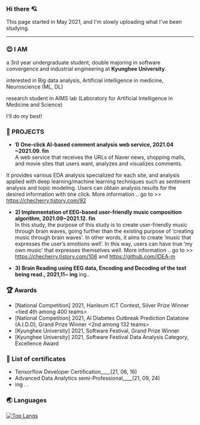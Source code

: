 ### Hi there 💘 
This page started in May 2021, and I'm slowly uploading what I've been studying.

***

### 😊 I AM
a 3rd year undergraduate student, double majoring in software convergence and industrial engineering at **Kyunghee University**. 

interested in Big data analysis, Artificial intelligence in medicine, Neuroscience (ML, DL)

research student in AIMS lab (Laboratory for Artificial Intelligence in Medicine and Science)

I'll do my best!  

### 🌹 PROJECTS
- **1) One-click AI-based comment analysis web service, 2021.04 ~2021.09. fin**  
A web service that receives the URLs of Naver news, shopping malls, and movie sites that users want, analyzes and visualizes comments.

It provides various EDA analysis specialized for each site, and analysis applied with deep learning/machine learning techniques such as sentiment analysis and topic modeling. Users can obtain analysis results for the desired information with one click.
More information .. go to >>
https://checherry.tistory.com/92

- **2) Implementation of EEG-based user-friendly music composition algorithm, 2021.09~2021.12. fin**   
In this study, the purpose of this study is to create user-friendly music through brain waves, going further than the existing purpose of ‘creating music through brain waves’. In other words, it aims to create ‘music that expresses the user’s emotions well’.
In this way, users can have true ‘my own music’ that expresses themselves well.
More information .. go to >>
https://checherry.tistory.com/106 
and https://github.com/IDEA-m


- **3) Brain Reading using EEG data, Encoding and Decoding of the text being read., 2021,11~ ing**
ing.. 

### 🏆 Awards
 - [National Competition] 2021, HanIeum ICT Contest, Silver Prize Winner <tied 4th among 400 teams>
 - [National Competition] 2021, AI Diabetes Outbreak Prediction Datatone (A.I.D.D), Grand Prize Winner <2nd among 132 teams>
 - [Kyunghee University] 2021, Software Festival, Grand Prize Winner
 - [Kyunghee University] 2021, Software Festival Data Analysis Category, Excellence Award



### 📜 List of certificates
- Tensorflow Developer Certification____(21, 06, 16)
- Advanced Data Analytics semi-Professional____(21, 09, 24) 
- ing . .



### 🌏 Languages  
[![Top Langs](https://github-readme-stats.vercel.app/api/top-langs/?username=chersiakingdom&langs_count=10&layout=compact&theme=white)](https://github.com/chersiakingdom/chersiakingdom)

﻿
<!--
**chersiakingdom/chersiakingdom** is a ✨ _special_ ✨ repository because its `README.md` (this file) appears on your GitHub profile.

Here are some ideas to get you started:

- 🔭 I’m currently working on ...
- 🌱 I’m currently learning ...
- 👯 I’m looking to collaborate on ...
- 🤔 I’m looking for help with ...
- 💬 Ask me about ...
- 📫 How to reach me: ...
- 😄 Pronouns: ...
- ⚡ Fun fact: ...
-->
